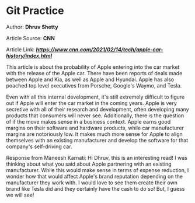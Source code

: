 # Git Practice

Author: **Dhruv Shetty**

Article Source: **CNN**

Article Link: ***https://www.cnn.com/2021/02/14/tech/apple-car-history/index.html***

This article is about the probability of Apple entering into the car market with the release of the Apple car. There have been reports of deals made between Apple and Kia, as well as Apple and Hyundai. Apple has also poached top level executives from Porsche, Google's Waymo, and Tesla.

Even with all this internal development, it's still extremely difficult to figure out if Apple will enter the car market in the coming years. Apple is very secretive with all of their research and development, often developing many products that consumers will never see. Additionally, there is the question of if the move makes sense in a business context. Apple earns good margins on their software and hardware products, while car manufacturer margins are notoriously low. It makes much more sense for Apple to align themselves with an existing manufacturer and develop the software for that company's self-driving car.

Response from Maneesh Karnati:
Hi Dhruv, this is an interesting read! I was thinking about what you said about Apple partnering with an existing manufacturer. While this would make sense in terms of expense reduction, I wonder how that would affect Apple's brand reputation depending on the manufacturer they work with. I would love to see them create their own brand like Tesla did and they certainly have the cash to do so! But, I guess we will see!


